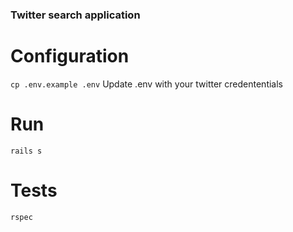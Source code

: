 ### Twitter search application

# Configuration
`cp .env.example .env`
Update .env with your twitter credententials

# Run
`rails s`

# Tests
`rspec`
